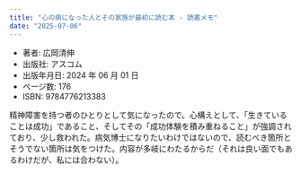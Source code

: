 ```yaml
---
title: "心の病になった人とその家族が最初に読む本 - 読書メモ"
date: "2025-07-06"
---
```

- 著者: 広岡清伸
- 出版社: アスコム
- 出版年月日: 2024 年 06 月 01 日
- ページ数: 176
- ISBN: 9784776213383

精神障害を持つ者のひとりとして気になったので。心構えとして、「生きていることは成功」であること、そしてその「成功体験を積み重ねること」が強調されており、少し救われた。病気博士になりたいわけではないので、読むべき箇所とそうでない箇所は気をつけた。内容が多岐にわたるからだ（それは良い面でもあるわけだが、私には合わない）。